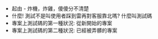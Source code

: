 * 起由 - 炸機，炸雞，傻傻分不清楚
* 什麼! 測試不是叫使用者踩到雷再對客服靠北嗎? 什麼叫測試碼
* 專案上測試碼的第一種狀況: 從新開始的專案
* 專案上測試碼的第二種狀況: 已經被弄髒的專案
